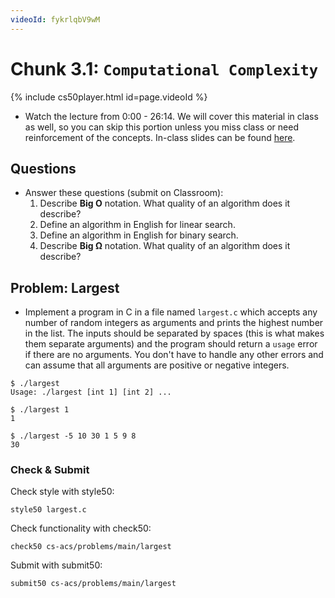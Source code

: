 ```yaml
---
videoId: fykrlqbV9wM
---
```


# Chunk 3.1: `Computational Complexity`

{% include cs50player.html id=page.videoId %}



-   Watch the lecture from 0:00 - 26:14. We will cover this material in class as well, so you can skip this portion unless you miss class or need reinforcement of the concepts. In-class slides can be found [here](https://docs.google.com/presentation/d/15GbqON78q_-7_2NXb4Ctu0dGlAQt7wc6FvuRk6axeMQ/edit?usp=sharing).

## Questions

-   Answer these questions (submit on Classroom):
    1.   Describe __Big O__ notation. What quality of an algorithm does it describe?
    2.   Define an algorithm in English for linear search.
    3.   Define an algorithm in English for binary search.
    4.   Describe __Big Ω__ notation. What quality of an algorithm does it describe?

## Problem: Largest

-   Implement a program in C in a file named `largest.c` which accepts any number of random integers as arguments and prints the highest number in the list. The inputs should be separated by spaces (this is what makes them separate arguments) and the program should return a `usage` error if there are no arguments. You don't have to handle any other errors and can assume that all arguments are positive or negative integers. 

```
$ ./largest
Usage: ./largest [int 1] [int 2] ...
```

```
$ ./largest 1
1
```

```
$ ./largest -5 10 30 1 5 9 8
30
```

### Check & Submit
Check style with style50:
```
style50 largest.c
```

Check functionality with check50:
```
check50 cs-acs/problems/main/largest
```

Submit with submit50:
```
submit50 cs-acs/problems/main/largest
```